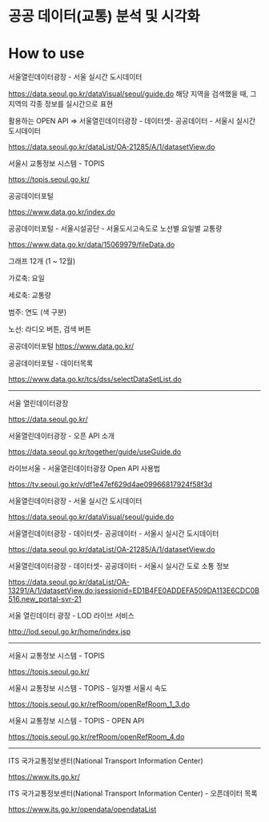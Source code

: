 # 공공 데이터(교통) 분석 및 시각화

# How to use

서울열린데이터광장 - 서울 실시간 도시데이터

https://data.seoul.go.kr/dataVisual/seoul/guide.do
해당 지역을 검색했을 때, 그 지역의 각종 정보를 실시간으로 표현

활용하는 OPEN API ⇒ 서울열린데이터광장 - 데이터셋- 공공데이터 - 서울시 실시간 도시데이터

https://data.seoul.go.kr/dataList/OA-21285/A/1/datasetView.do

서울시 교통정보 시스템 - TOPIS

https://topis.seoul.go.kr/

공공데이터포털

https://www.data.go.kr/index.do

공공데이터포털 - 서울시설공단 - 서울도시고속도로 노선별 요일별 교통량

https://www.data.go.kr/data/15069979/fileData.do

그래프 12개 (1 ~ 12월)

가로축: 요일

세로축: 교통량

범주: 연도 (색 구분)

노선: 라디오 버튼, 검색 버튼



공공데이터포털
https://www.data.go.kr/

공공데이터포털 - 데이터목록

https://www.data.go.kr/tcs/dss/selectDataSetList.do

---

서울 열린데이터광장

https://data.seoul.go.kr/

서울열린데이터광장 - 오픈 API 소개

https://data.seoul.go.kr/together/guide/useGuide.do

라이브서울 - 서울열린데이터광장 Open API 사용법

https://tv.seoul.go.kr/v/df1e47ef629d4ae09966817924f58f3d

서울열린데이터광장 - 서울 실시간 도시데이터

https://data.seoul.go.kr/dataVisual/seoul/guide.do

서울열린데이터광장 - 데이터셋- 공공데이터 - 서울시 실시간 도시데이터

https://data.seoul.go.kr/dataList/OA-21285/A/1/datasetView.do

서울열린데이터광장 - 데이터셋- 공공데이터 - 서울시 실시간 도로 소통 정보

https://data.seoul.go.kr/dataList/OA-13291/A/1/datasetView.do;jsessionid=ED1B4FE0ADDEFA509DA113E6CDC0B516.new_portal-svr-21

서울 열린데이터 광장 - LOD 라이브 서비스

http://lod.seoul.go.kr/home/index.jsp

---

서울시 교통정보 시스템 - TOPIS

https://topis.seoul.go.kr/

서울시 교통정보 시스템 - TOPIS - 일자별 서울시 속도

https://topis.seoul.go.kr/refRoom/openRefRoom_1_3.do

서울시 교통정보 시스템 - TOPIS - OPEN API

https://topis.seoul.go.kr/refRoom/openRefRoom_4.do

---

ITS 국가교통정보센터(National Transport Information Center)

https://www.its.go.kr/

ITS 국가교통정보센터(National Transport Information Center) - 오픈데이터 목록

https://www.its.go.kr/opendata/opendataList

